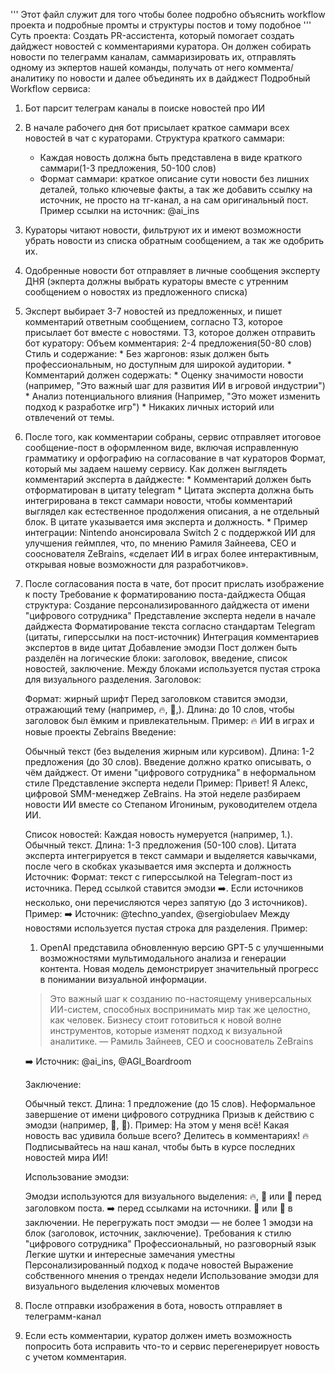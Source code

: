 ''' Этот файл служит для того чтобы более подробно объяснить workflow проекта и подробные промты и структуры постов и тому подобное '''
Суть проекта: Создать PR-ассистента, который помогает создать дайджест новостей с комментариями куратора. Он должен собирать новости по телеграмм каналам, саммаризировать их, отправлять одному из экпертов нашей команды, получать от него коммента/аналитику по новости и далее объединять их в дайджест
Подробный Workflow сервиса:
1. Бот парсит телеграм каналы в поиске новостей про ИИ
2. В начале рабочего дня бот присылает краткое саммари всех новостей в чат с кураторами.
Структура краткого саммари:
    * Каждая новость должна быть представлена в виде краткого саммари(1-3 предложения, 50-100 слов)
    * Формат саммари: краткое описание сути новости без лишних деталей, только ключевые факты, а так же добавить ссылку на источник, не просто на тг-канал, а на сам оригинальный пост. Пример ссылки на источник: @ai_ins
3. Кураторы читают новости, фильтруют их и имеют возможности убрать новости из списка обратным сообщением, а так же одобрить их.
4. Одобренные новости бот отправляет в личные сообщения эксперту ДНЯ (экперта должны выбрать кураторы вместе с утренним сообщением о новостях из предложенного списка)
5. Эксперт выбирает 3-7 новостей из предложенных, и пишет комментарий ответным сообщением, согласно ТЗ, которое присылает бот вместе с новостями.
ТЗ, которое должен отправить бот куратору:
    Объем комментария: 2-4 предложения(50-80 слов)
    Стиль и содержание:
        * Без жаргонов: язык должен быть профессиональным, но доступным для широкой аудитории.
        * Комментарий должен содержать:
            * Оценку значимости новости (например, "Это важный шаг для развития ИИ в игровой индустрии")
            * Анализ потенциального влияния (Например, "Это может изменить подход к разработке игр")
            * Никаких личных историй или отвлечений от темы.
6. После того, как комментарии собраны, сервис отправляет итоговое сообщение-пост в оформленном виде, включая исправленную грамматику и орфографию на согласование в чат кураторов
    Формат, который мы задаем нашему сервису. Как должен выглядеть комментарий эксперта в дайджесте:
        * Комментарий должен быть отформатирован в цитату telegram
        * Цитата эксперта должна быть интегрирована в текст саммари новости, чтобы комментарий выглядел как естественное продолжения описания, а не отдельный блок. В цитате указывается имя эксперта и должность.
        * Пример интеграции:
        Nintendo анонсировала Switch 2 с поддержкой ИИ для улучшения геймплея, что, по мнению Рамиля Зайнеева, CEO и сооснователя ZeBrains, «сделает ИИ в играх более интерактивным, открывая новые возможности для разработчиков».
7. После согласования поста в чате, бот просит прислать изображение к посту
 Требование к форматированию поста-дайджеста
 Общая структура:
 Создание персонализированного дайджеста от имени "цифрового сотрудника"
Представление эксперта недели в начале дайджеста
    Форматирование текста согласно стандартам Telegram (цитаты, гиперссылки на пост-источник)
    Интеграция комментариев экспертов в виде цитат
    Добавление эмодзи 
    Пост должен быть разделён на логические блоки: заголовок, введение, список новостей, заключение.
    Между блоками используется пустая строка для визуального разделения.
    Заголовок:


    Формат: жирный шрифт
    Перед заголовком ставится эмодзи, отражающий тему (например, 🔥, 🚀,).
    Длина: до 10 слов, чтобы заголовок был ёмким и привлекательным.
    Пример:
    🔥 ИИ в играх и новые проекты Zebrains
    Введение:


    Обычный текст (без выделения жирным или курсивом).
    Длина: 1-2 предложения (до 30 слов).
    Введение должно кратко описывать, о чём дайджест.
    От имени "цифрового сотрудника" в неформальном стиле
    Представление эксперта недели
    Пример:
    Привет! Я Алекс, цифровой  SMM-менеджер ZeBrains. На этой неделе разбираем новости ИИ вместе со Степаном Игониным, руководителем отдела ИИ.

    Список новостей:
    Каждая новость нумеруется (например, 1.).
    Обычный текст.
    Длина: 1-3 предложения (50-100 слов).
    Цитата эксперта интегрируется в текст саммари и выделяется кавычками, после чего в скобках указывается имя эксперта и должность
    Источник:
    Формат: текст с гиперссылкой на Telegram-пост из источника.
    Перед ссылкой ставится эмодзи ➡️.
    Если источников несколько, они перечисляются через запятую (до 3 источников).
    Пример:
    ➡️ Источник: @techno_yandex, @sergiobulaev
    Между новостями используется пустая строка для разделения.
    Пример:
    1. OpenAI представила обновленную версию GPT-5 с улучшенными возможностями мультимодального анализа и генерации контента. Новая модель демонстрирует значительный прогресс в понимании визуальной информации.

    > Это важный шаг к созданию по-настоящему универсальных ИИ-систем, способных воспринимать мир так же целостно, как человек. Бизнесу стоит готовиться к новой волне инструментов, которые изменят подход к визуальной аналитике.
    > — Рамиль Зайнеев, CEO и сооснователь ZeBrains

    ➡️ Источник: @ai_ins, @AGI_Boardroom

    Заключение:


    Обычный текст.
    Длина: 1 предложение (до 15 слов).
    Неформальное завершение от имени цифрового сотрудника
    Призыв к действию с эмодзи (например, 🚀, 📢).
    Пример:
    На этом у меня всё! Какая новость вас удивила больше всего? Делитесь в комментариях! 🔥
    Подписывайтесь на наш канал, чтобы быть в курсе последних новостей мира ИИ! 

    Использование эмодзи:


    Эмодзи используются для визуального выделения:
    🔥, 🚀 или 📰 перед заголовком поста.
    ➡️ перед ссылками на источники.
    🚀 или 📢 в заключении.
    Не перегружать пост эмодзи — не более 1 эмодзи на блок (заголовок, источник, заключение).
    Требования к стилю "цифрового сотрудника"
    Профессиональный, но разговорный язык
    Легкие шутки и интересные замечания уместны
    Персонализированный подход к подаче новостей
    Выражение собственного мнения о трендах недели
    Использование эмодзи для визуального выделения ключевых моментов
8. После отправки изображения в бота, новость отправляет в телеграмм-канал
9. Если есть комментарии, куратор должен иметь возможность попросить бота исправить что-то и сервис перегенерирует новость с учетом комментария.
